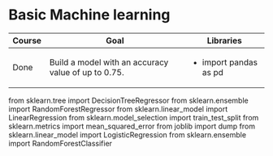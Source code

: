 # Basic Machine learning
Course | Goal | Libraries
------------- |---------------- | ---------------- 
Done | Build a model with an accuracy value of up to 0.75.  | <ul><li>import pandas as pd
from sklearn.tree import DecisionTreeRegressor
from sklearn.ensemble import RandomForestRegressor
from sklearn.linear_model import LinearRegression
from sklearn.model_selection import train_test_split
from sklearn.metrics import mean_squared_error
from joblib import dump
from sklearn.linear_model import LogisticRegression 
from sklearn.ensemble import RandomForestClassifier</li>

